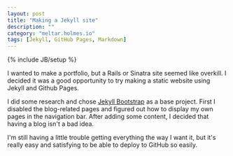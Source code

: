 ```yaml
---
layout: post
title: "Making a Jekyll site"
description: ""
category: "meltar.holmes.io"
tags: [Jekyll, GitHub Pages, Markdown]
---
```

{% include JB/setup %}

I wanted to make a portfolio, but a Rails or Sinatra site seemed like overkill.  I decided
it was a good opportunity to try making a static website using Jekyll and Github Pages.

I did some research and chose [Jekyll Bootstrap](http://jekyllbootstrap.com/) as a base
project.  First I disabled the blog-related pages and figured out how to display my own
pages in the navigation bar.  After adding some content, I decided that having a blog isn't
a bad idea. 

I'm still having a little trouble getting everything the way I want it, but it's really 
easy and satisfying to be able to deploy to GitHub so easily.
